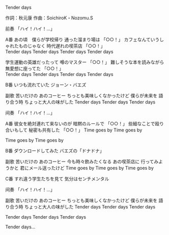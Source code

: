 Tender days

作詞：秋元康
作曲：SoichiroK・Nozomu.S

前奏
「ハイ！ハイ！…」 

A番
あの頃　僕らが学校帰り
通った溜まり場は 「○○！」 
カフェなんていうしゃれたものじゃなく 
時代遅れの喫茶店 「○○！」  
Tender days
Tender days
Tender days
Tender days

学生運動の英雄だったって
噂のマスター 「○○！」 
難しそうな本を読みながら
無愛想に座ってた 「○○！」  
Tender days
Tender days
Tender days
Tender days

B番
いつも流れていた
ジョーン・バエズ

副歌
苦いだけの
あのコーヒー
ちっとも美味しくなかったけど
僕らが未来を
語り合う時
ちょっと大人の味がした
Tender days
Tender days
Tender days

间奏
「ハイ！ハイ！…」 

A番
彼女を絶対連れて来ないのが
暗黙のルールで 「○○！」 
些細なことで殴り合いもして 
秘密も共有した 「○○！」 
Time goes by
Time goes by

Time goes by
Time goes by

B番
ダウンロードしてみた
バエズの「ドナドナ」

副歌
苦いだけの
あのコーヒー
今も時々飲みたくなる
あの喫茶店に
行ってみようかと
君にメール送ったけど
Time goes by
Time goes by
Time goes by

C番
すれ違う学生たちを見て
気分はセンチメンタル

间奏
「ハイ！ハイ！…」 

副歌
苦いだけの
あのコーヒー
ちっとも美味しくなかったけど
僕らが未来を
語り合う時
ちょっと大人の味がした
Tender days
Tender days
Tender days

Tender days
Tender days
Tender days

Tender days…